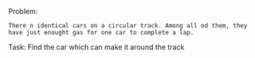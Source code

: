Problem:

	There n identical cars on a circular track. Among all od them, they have just enought gas for one car to complete a lap. 

Task:
	Find the car which can make it around the track